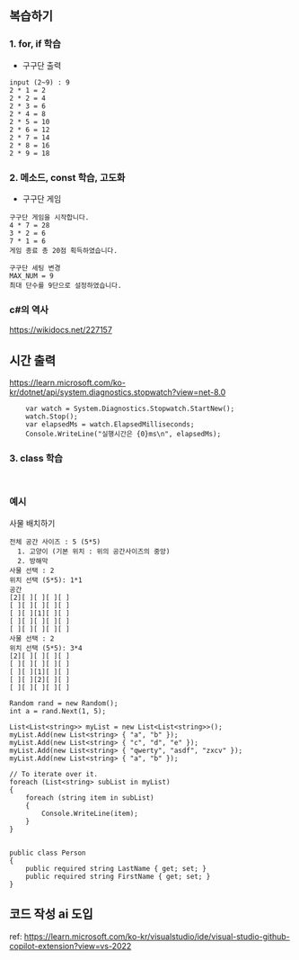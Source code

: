 ## 복습하기

### 1. for, if 학습
* 구구단 출력

```
input (2~9) : 9 
2 * 1 = 2
2 * 2 = 4
2 * 3 = 6
2 * 4 = 8
2 * 5 = 10
2 * 6 = 12
2 * 7 = 14
2 * 8 = 16
2 * 9 = 18
```

### 2. 메소드, const 학습, 고도화
* 구구단 게임

```
구구단 게임을 시작합니다.
4 * 7 = 28
3 * 2 = 6
7 * 1 = 6
게임 종료 총 20점 획득하였습니다.

구구단 세팅 변경
MAX_NUM = 9
최대 단수를 9단으로 설정하였습니다.
```
### c#의 역사
https://wikidocs.net/227157


## 시간 출력
https://learn.microsoft.com/ko-kr/dotnet/api/system.diagnostics.stopwatch?view=net-8.0
```
    var watch = System.Diagnostics.Stopwatch.StartNew();
    watch.Stop();
    var elapsedMs = watch.ElapsedMilliseconds;
    Console.WriteLine("실행시간은 {0}ms\n", elapsedMs);
```

### 3. class 학습
```


```
### 예시
사물 배치하기

```
전체 공간 사이즈 : 5 (5*5)
  1. 고양이 (기본 위치 : 위의 공간사이즈의 중앙)
  2. 방해막
사물 선택 : 2
위치 선택 (5*5): 1*1
공간
[2][ ][ ][ ][ ]
[ ][ ][ ][ ][ ]
[ ][ ][1][ ][ ]
[ ][ ][ ][ ][ ]
[ ][ ][ ][ ][ ]
사물 선택 : 2
위치 선택 (5*5): 3*4
[2][ ][ ][ ][ ]
[ ][ ][ ][ ][ ]
[ ][ ][1][ ][ ]
[ ][ ][2][ ][ ]
[ ][ ][ ][ ][ ]

```

```
Random rand = new Random(); 
int a = rand.Next(1, 5);

List<List<string>> myList = new List<List<string>>();
myList.Add(new List<string> { "a", "b" });
myList.Add(new List<string> { "c", "d", "e" });
myList.Add(new List<string> { "qwerty", "asdf", "zxcv" });
myList.Add(new List<string> { "a", "b" });

// To iterate over it.
foreach (List<string> subList in myList)
{
    foreach (string item in subList)
    {
        Console.WriteLine(item);
    }
}


public class Person
{
    public required string LastName { get; set; }
    public required string FirstName { get; set; }
}
```


## 코드 작성 ai 도입
ref: https://learn.microsoft.com/ko-kr/visualstudio/ide/visual-studio-github-copilot-extension?view=vs-2022

  
